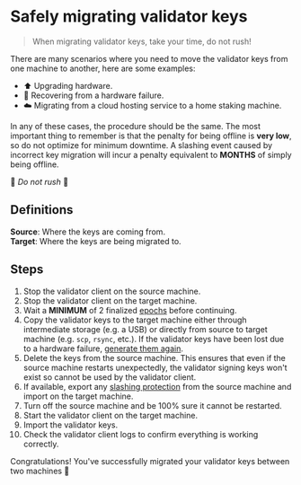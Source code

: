 # Safely migrating validator keys

> When migrating validator keys, take your time, do not rush!

There are many scenarios where you need to move the validator keys from one machine to another, here are some examples:

* ⬆️ Upgrading hardware.
* 🔧 Recovering from a hardware failure.
* ☁️ Migrating from a cloud hosting service to a home staking machine.

In any of these cases, the procedure should be the same. The most important thing to remember is that the penalty for being offline is **very low**, so do not optimize for minimum downtime. A slashing event caused by incorrect key migration will incur a penalty equivalent to **MONTHS** of simply being offline.

🚨 _Do not rush_ 🚨

## Definitions

**Source**: Where the keys are coming from.\
**Target**: Where the keys are being migrated to.

## Steps

1. Stop the validator client on the source machine.
2. Stop the validator client on the target machine.
3. Wait a **MINIMUM** of 2 finalized [epochs](../../staking-glossary#epoch) before continuing.
4. Copy the validator keys to the target machine either through intermediate storage (e.g. a USB) or directly from source to target machine (e.g. `scp`, `rsync`, etc.). If the validator keys have been lost due to a hardware failure, [generate them again](../../validator-keys/secure-key-generation).
5. Delete the keys from the source machine. This ensures that even if the source machine restarts unexpectedly, the validator signing keys won't exist so cannot be used by the validator client.
6. If available, export any [slashing protection](../../validator-keys/slashing-protection) from the source machine and import on the target machine.
7. Turn off the source machine and be 100% sure it cannot be restarted.
8. Start the validator client on the target machine.
9. Import the validator keys.
10. Check the validator client logs to confirm everything is working correctly.

Congratulations! You've successfully migrated your validator keys between two machines 🥳
